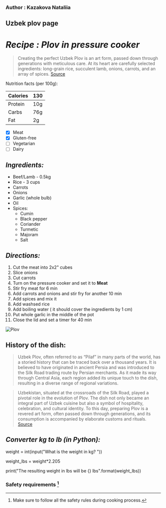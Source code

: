 ### Author : Kazakova Nataliia
## Uzbek plov page
# _Recipe : **Plov in pressure cooker**_
>Creating the perfect Uzbek Plov is an art form, passed down through generations with meticulous care. At its heart are carefully selected ingredients: long-grain rice, succulent lamb, onions, carrots, and an array of spices.
[Source](https://medium.com/@s.m.shahinul.islam/from-silk-road-treasures-to-culinary-delight-the-tale-of-uzbek-plov-d5159a2605c5)

Nutrition facts (per 100g):

| Calories | 130 |
| --------- | ------- |
| Protein | 10g |
| Carbs | 76g |
| Fat | 2g |

- [x] Meat
- [x] Gluten-free
- [ ] Vegetarian
- [ ] Dairy

## _Ingredients:_
   * Beef/Lamb - 0.5kg
   * Rice - 3 cups
   * Carrots
   * Onions
   * Garlic (whole bulb)
   * Oil
   * Spices:
     * Cumin
     * Black pepper
     * Coriander
     * Turmetic
     * Majoram
     * Salt
## _Directions:_
   1. Cut the meat into 2x2" cubes
   2. Slice onions
   3. Cut carrots
   4. Turn on the pressure cooker and set it to **Meat**
   5. Stir fry meat for 6 min
   6. Add carrots and onions and stir fry for another 10 min
   7. Add spices and mix it
   8. Add washsed rice
   9. Add boiling water ( it should cover the ingredients by 1 cm)
   10. Put whole garlic in the middle of the pot
   11. Close the lid and set a timer for 40 min
      
![Plov](https://cdn.momsdish.com/wp-content/uploads/2021/06/Uzbek-Plov-Recipe-04-600x900.jpg)

## __History of the dish:__
> Uzbek Plov, often referred to as “Pilaf” in many parts of the world, has a storied history that can be traced back over a thousand years. It is believed to have originated in ancient Persia and was introduced to the Silk Road trading route by Persian merchants. As it made its way through Central Asia, each region added its unique touch to the dish, resulting in a diverse range of regional variations.

>Uzbekistan, situated at the crossroads of the Silk Road, played a pivotal role in the evolution of Plov. The dish not only became an integral part of Uzbek cuisine but also a symbol of hospitality, celebration, and cultural identity. To this day, preparing Plov is a revered art form, often passed down through generations, and its consumption is accompanied by elaborate customs and rituals.
[Source](https://medium.com/@s.m.shahinul.islam/from-silk-road-treasures-to-culinary-delight-the-tale-of-uzbek-plov-d5159a2605c5)

## _**Converter kg to lb (in Python):**_
 
 weight = int(input("What is the weight in kg? "))
 
 weight_lbs = weight*2.205
 
 print("The resulting weight in lbs will be {} lbs".format(weight_lbs))


### Safety requirements [^1]
[^1]: Make sure to follow all the safety rules during cooking process.



  
